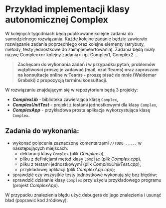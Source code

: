 # **Przykład implementacji klasy autonomicznej Complex**

W kolejnych tygodniach będą publikowane kolejne zadania do samodzielnego rozwiązania. Każde kolejne zadanie będzie zawierało rozwiązanie zadania poprzedniego oraz kolejne elementy (atrybuty, metody, testy jednostkowe do zaimplemenrtowania).
Zadania będą miały nazwę Complex\<nr kolejny zadania\> np. Complex1, Complex2 ...
 >**Zachęcam do wykonania zadań i w przypadku pytań, problemów wątpliwości proszę je zadawać (mail, czat Teams) oraz zapraszam na konsultacje online w Teams - proszę pisać do mnie (Waldemar Grabski) z propozycją terminu konsultacji.**

W rozwiązaniu znajdującym się w repozytorium będą 3 projekty:
- ***ComplexLib*** - biblioteka zawierająca klasę `Complex`,
- ***ComplexUnitTest*** - projekt z testami jednostkowymi dla klasy `Complex`,
- ***ComplexApp*** - przykładowa prosta aplikacja wykorzystująca klasę `Complex`.

## Zadania do wykonania:
- wykonać polecenia zaznaczone komentarzami `//TODO .....` w nasstępujących miejscach:
    - deklaracji klasy `Complex` (plik *Complex.h*), 
    - pliku z definicjami metod klasy `Complex` (plik *Complex.cpp*),
    - pliku z testami jednostkowymi (plik *ComplexUnikTest.cpp*),
    - przykładowej aplikacji (plik *ComplexApp.cpp*);
- sprawdzić czy wszystkie testy jednostkowe wykonują się bez błędów;
- sprawdzić działanie klasy `Complex` przy użyciu przykładowego programu (projekt *ComplexApp*).
 
 W przypadku znalezienia błędu użyć debugera do jego znalezienia i usunąć bład (poprawić kod źródłowy).
